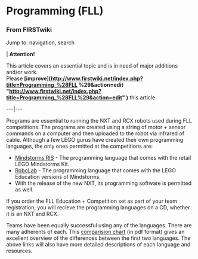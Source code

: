 

# Programming (FLL)

### From FIRSTwiki

Jump to: navigation, search

| **Attention!**  

This article covers an essential topic and is in need of major additions
and/or work.  
Please **[improve](http://www.firstwiki.net/index.php?title=Programming_%28FLL
%29&action=edit
"http://www.firstwiki.net/index.php?title=Programming_%28FLL%29&action=edit"
)** this article.  
  
---|---  
  
  
Programs are essential to running the NXT and RCX robots used during FLL
competitions. The programs are created using a string of motor + sensor
commands on a computer and then uploaded to the robot via infrared of cable.
Although a few LEGO gurus have created their own programming languages, the
only ones permitted at the competitions are:

  * [Mindstorms RIS](/index.php?title=Mindstorms_RIS&action=edit "Mindstorms RIS" ) \- The programming language that comes with the retail LEGO Mindstorms Kit. 
  * [RoboLab](RoboLab "RoboLab" ) \- The programming language that comes with the LEGO Education versions of Mindstorms. 
  * With the release of the new NXT, its programming software is permitted as well. 

If you order the FLL Education + Competition set as part of your team
registration, you will recieve the programming languages on a CD, whether it
is an NXT and RCX.

Teams have been equally successful using any of the languages. There are many
adherents of each. This [comparision
chart](http://www.usfirst.org/jrobtcs/SoftwareComparisonChart.pdf
"http://www.usfirst.org/jrobtcs/SoftwareComparisonChart.pdf" ) (in pdf format)
gives an excellent overview of the differences between the first two
languages. The above links will also have more detailed descriptions of each
language and resources.

